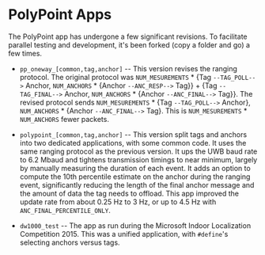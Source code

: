 PolyPoint Apps
==============

The PolyPoint app has undergone a few significant revisions. To facilitate
parallel testing and development, it's been forked (copy a folder and go) a few
times.

* `pp_oneway_[common,tag,anchor]` -- This version revises the ranging protocol.
  The original protocol was `NUM_MESUREMENTS` * {Tag `--TAG_POLL-->` Anchor,
  `NUM_ANCHORS` * {Anchor `--ANC_RESP-->` Tag}} + {Tag `--TAG_FINAL-->` Anchor,
  `NUM_ANCHORS` * {Anchor `--ANC_FINAL-->` Tag}}. The revised protocol sends
  `NUM_MESUREMENTS` * {Tag `--TAG_POLL-->` Anchor}, `NUM_ANCHORS` * {Anchor
  `--ANC_FINAL-->` Tag}. This is `NUM_MESUREMENTS` * `NUM_ANCHORS` fewer packets.

* `polypoint_[common,tag,anchor]` -- This version split tags and anchors into
  two dedicated applications, with some common code. It uses the same
  ranging protocol as the previous version. It ups the UWB baud rate to
  6.2 Mbaud and tightens transmission timings to near minimum, largely by
  manually measuring the duration of each event. It adds an option to compute
  the 10th percentile estimate on the anchor during the ranging event,
  significantly reducing the length of the final anchor message and the amount
  of data the tag needs to offload. This app improved the update rate from
  about 0.25 Hz to 3 Hz, or up to 4.5 Hz with `ANC_FINAL_PERCENTILE_ONLY`.

* `dw1000_test` -- The app as run during the Microsoft Indoor Localization
  Competition 2015. This was a unified application, with `#define`'s selecting
  anchors versus tags.
